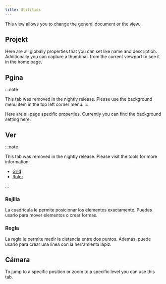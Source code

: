 ```yaml
---
title: Utilities
---
```


This view allows you to change the general document or the view.

## Projekt

Here are all globally properties that you can set like name and description.
Additionally you can capture a thumbnail from the current viewport to see it in the home page.

## Pgina

:::note

This tab was removed in the nightly release.
Please use the background menu item in the top left corner menu.
:::

Here are all page specific properties. Currently you can find the background setting here.

## Ver

:::note

This tab was removed in the nightly release.
Please visit the tools for more information:

- [Grid](/docs/v2/tools/grid)
- [Ruler](/docs/v2/tools/ruler)

:::

### Rejilla

La cuadrícula le permite posicionar los elementos exactamente. Puedes usarlo para mover elementos o crear formas.

### Regla

La regla le permite medir la distancia entre dos puntos. Además, puede usarlo para crear una línea con la herramienta lápiz.

## Cámara

To jump to a specific position or zoom to a specific level you can use this tab.
